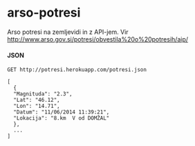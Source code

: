 arso-potresi
============

Arso potresi na zemljevidi in z API-jem. Vir http://www.arso.gov.si/potresi/obvestila%20o%20potresih/aip/

#### JSON

    GET http://potresi.herokuapp.com/potresi.json
    
    [
      {
      "Magnituda": "2.3",
      "Lat": "46.12",
      "Lon": "14.71",
      "Datum": "11/06/2014 11:39:21",
      "Lokacija": "8.km  V od DOMŽAL"
      },
      ...
    ]
